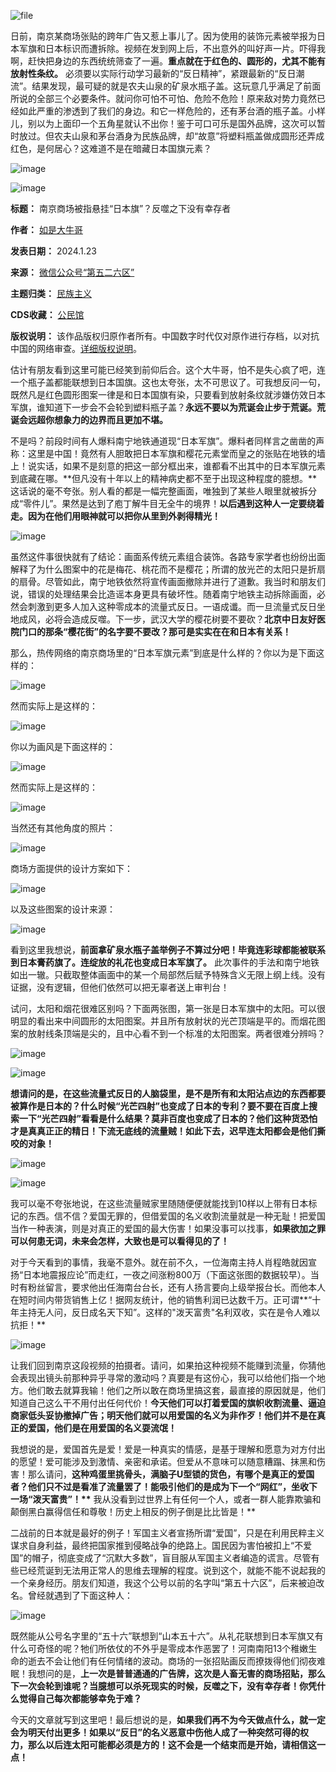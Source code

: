 ![file](https://chinadigitaltimes.net/chinese/files/2024/01/image-1706009517518.png)


日前，南京某商场张贴的跨年广告又惹上事儿了。因为使用的装饰元素被举报为日本军旗和日本标识而遭拆除。视频在发到网上后，不出意外的叫好声一片。吓得我啊，赶快把身边的东西统统筛查了一遍。**重点就在于红色的、圆形的，尤其不能有放射性条纹。** 必须要以实际行动学习最新的“反日精神”，紧跟最新的“反日潮流”。结果发现，最可疑的就是农夫山泉的矿泉水瓶子盖。这玩意几乎满足了前面所说的全部三个必要条件。就问你可怕不可怕、危险不危险！原来敌对势力竟然已经如此严重的渗透到了我们的身边。和它一样危险的，还有茅台酒的瓶子盖。小样儿，别以为上面印一个五角星就认不出你！鉴于可口可乐是国外品牌，这次可以暂时放过。但农夫山泉和茅台酒身为民族品牌，却“故意”将塑料瓶盖做成圆形还弄成红色，是何居心？这难道不是在暗藏日本国旗元素？


![image](https://chinadigitaltimes.net/chinese/files/2024/01/post-704439-65afa50bf1b23.png)


![image](https://chinadigitaltimes.net/chinese/files/2024/01/post-704439-65afa50c05895.)




**标题：** 南京商场被指悬挂“日本旗”？反噬之下没有幸存者  

**作者：** [如是大牛哥](https://chinadigitaltimes.net/space/第五二六区)  

**发表日期：** 2024.1.23  

**来源：** [微信公众号“第五二六区”](https://web.archive.org/web/https://mp.weixin.qq.com/s/LDvWYzMM2YVAxsIilf7hdA)  

**主题归类：** [民族主义](https://chinadigitaltimes.net/space/民族主义)  

**CDS收藏：** [公民馆](https://chinadigitaltimes.net/space/%E5%85%AC%E6%B0%91%E9%A6%86)  

**版权说明：** 该作品版权归原作者所有。中国数字时代仅对原作进行存档，以对抗中国的网络审查。[详细版权说明](https://chinadigitaltimes.net/chinese/copyright)。


估计有朋友看到这里可能已经笑到前仰后合。这个大牛哥，怕不是失心疯了吧，连一个瓶子盖都能联想到日本国旗。这也太夸张，太不可思议了。可我想反问一句，既然凡是红色圆形图案一律是和日本国旗有染，只要看到放射条纹就涉嫌仿效日本军旗，谁知道下一步会不会轮到塑料瓶子盖？**永远不要以为荒诞会止步于荒诞。荒诞会远超你想象力的边界而且更加不堪。** 


不是吗？前段时间有人爆料南宁地铁通道现“日本军旗”。爆料者同样言之凿凿的声称：这里是中国！竟然有人胆敢把日本军旗和樱花元素堂而皇之的张贴在地铁的墙上！说实话，如果不是刻意的把这一部分框出来，谁都看不出其中的日本军旗元素到底藏在哪。**但凡没有十年以上的精神病史都不至于出现这种程度的臆想。**这话说的毫不夸张。别人看的都是一幅完整画面，唯独到了某些人眼里就被拆分成“零件儿”。果然是达到了庖丁解牛目无全牛的境界！**以后遇到这种人一定要绕着走。因为在他们用眼神就可以把你从里到外剥得精光！** 


![image](https://chinadigitaltimes.net/chinese/files/2024/01/post-704439-65afa50c1c3de.png)


虽然这件事很快就有了结论：画面系传统元素组合装饰。各路专家学者也纷纷出面解释了为什么图案中的花是梅花、桃花而不是樱花；所谓的放光芒的太阳只是折扇的扇骨。尽管如此，南宁地铁依然将宣传画面撤除并进行了道歉。我当时和朋友们说，错误的处理结果会比造谣本身更具有破坏性。随着南宁地铁主动拆除画面，必然会刺激到更多人加入这种零成本的流量式反日。一语成谶。而一旦流量式反日坐地成风，必将会造成反噬。下一步，武汉大学的樱花树要不要砍？**北京中日友好医院门口的那条“樱花街”的名字要不要改？那可是实实在在和日本有关系！** 


那么，热传网络的南京商场里的“日本军旗元素”到底是什么样的？你以为是下面这样的：


![image](https://chinadigitaltimes.net/chinese/files/2024/01/post-704439-65afa50c30c11.png)


然而实际上是这样的：


![image](https://chinadigitaltimes.net/chinese/files/2024/01/post-704439-65afa50c42152.png)


你以为画风是下面这样的：


![image](https://chinadigitaltimes.net/chinese/files/2024/01/post-704439-65afa50c4ae6d.png)


然而实际上是这样的：


![image](https://chinadigitaltimes.net/chinese/files/2024/01/post-704439-65afa50c6214b.png)


当然还有其他角度的照片：


![image](https://chinadigitaltimes.net/chinese/files/2024/01/post-704439-65afa50c798b1.png)


商场方面提供的设计方案如下：


![image](https://chinadigitaltimes.net/chinese/files/2024/01/post-704439-65afa50c893fe.png)


以及这些图案的设计来源：


![image](https://chinadigitaltimes.net/chinese/files/2024/01/post-704439-65afa50ca2a2c.png)


看到这里我想说，**前面拿矿泉水瓶子盖举例子不算过分吧！毕竟连彩球都能被联系到日本膏药旗了。连绽放的礼花也变成日本军旗了。** 此次事件的手法和南宁地铁如出一辙。只截取整体画面中的某一个局部然后赋予特殊含义无限上纲上线。没有证据，没有逻辑，但他们依然可以把无辜者送上审判台！


试问，太阳和烟花很难区别吗？下面两张图，第一张是日本军旗中的太阳。可以很明显的看出来中间圆形的太阳图案。并且所有放射状的光芒顶端是平的。而烟花图案的放射线条顶端是尖的，且中心看不到一个标准的太阳图案。两者很难分辨吗？


![image](https://chinadigitaltimes.net/chinese/files/2024/01/post-704439-65afa50c30c11.png)


![image](https://chinadigitaltimes.net/chinese/files/2024/01/post-704439-65afa50ccd334.png)


**想请问的是，在这些流量式反日的人脑袋里，是不是所有和太阳沾点边的东西都要被算作是日本的？什么时候“光芒四射”也变成了日本的专利？要不要在百度上搜索一下“光芒四射”看看是什么结果？莫非百度也变成了日本的？他们这种货恐怕才是真真正正的精日！下流无底线的流量贼！如此下去，迟早连太阳都会是他们撕咬的对象！** 


![image](https://chinadigitaltimes.net/chinese/files/2024/01/post-704439-65afa50ce5dd5.png)


![image](https://chinadigitaltimes.net/chinese/files/2024/01/post-704439-65afa50cf3bf2.)


我可以毫不夸张地说，在这些流量贼家里随随便便就能找到10样以上带有日本标记的东西。信不信？爱国无罪的，但借爱国的名义收割流量就是一种无耻！把爱国当作一种表演，则是对真正的爱国的最大伤害！如果没事可以找事，**如果欲加之罪可以何患无词，未来会怎样，大致也是可以看得见的了！** 


对于今天看到的事情，我毫不意外。就在前不久，一位海南主持人肖程皓就因宣扬“日本地震报应论”而走红，一夜之间涨粉800万（下面这张图的数据较早）。当时有粉丝留言，要求他出任海南台台长，还有人扬言要向上级举报台长。而他本人在短时间内带货销售上亿！据网友统计，他的销售利润已达数千万。正可谓**“十年主持无人问，反日成名天下知”。这样的"泼天富贵"名利双收，实在是令人难以抗拒！** 


![image](https://chinadigitaltimes.net/chinese/files/2024/01/post-704439-65afa50d0f6a3.png)


让我们回到南京这段视频的拍摄者。请问，如果拍这种视频不能赚到流量，你猜他会表现出镜头前那种异乎寻常的激动吗？真要是有这份心，我可以给他们指一个地方。他们敢去就算我输！他们之所以敢在商场里搞这套，最直接的原因就是，他们知道自己这么干不用付出任何代价！**今天他们可以打着爱国的旗帜收割流量、逼迫商家低头妥协撤掉广告；明天他们就可以用爱国的名义为非作歹！他们并不是在真正的爱国，他们是在用爱国的名义耍流氓！** 


我想说的是，爱国首先是爱！爱是一种真实的情感，是基于理解和愿意为对方付出的愿望！爱可能涉及到激情、亲密和承诺。但爱从不意味可以随意糟蹋、抹黑和伤害！那么请问，**这种鸡蛋里挑骨头，满脑子U型锁的货色，有哪个是真正的爱国者？他们只不过是看准了流量罢了！能吸引他们的是成为下一个“网红”，坐收下一场“泼天富贵”！\*\*** 我从没看到过世界上有任何一个人，或者一群人能靠欺骗和颠倒黑白赢得信任和尊敬！历史上相反的例子倒是比比皆是！\*\*


二战前的日本就是最好的例子！军国主义者宣扬所谓“爱国”，只是在利用民粹主义谋求自身利益，最终把国家推到侵略战争的绝路上。国民因为害怕被扣上“不爱国”的帽子，彻底变成了“沉默大多数”，盲目服从军国主义者编造的谎言。尽管有些已经荒诞到无法用正常人的思维去理解的程度。说到这个，就能不能不说起我的一个亲身经历。朋友们知道，我这个公号以前的名字叫“第五十六区”，后来被迫改名。曾经就遇到了下面这种人：


![image](https://chinadigitaltimes.net/chinese/files/2024/01/post-704439-65afa50d18810.png)


既然能从公号名字里的“五十六”联想到“山本五十六”。从礼花联想到日本军旗又有什么可奇怪的呢？牠们所依仗的不外乎是零成本作恶罢了！河南南阳13个稚嫩生命的逝去不会让他们有任何情绪的波动。商场的一张招贴画反而撩拨得他们彻夜难眠！我想问的是，**上一次是普普通通的广告牌，这次是人畜无害的商场招贴，那么下一次会轮到谁呢？当臆想可以杀死现实的时候，反噬之下，没有幸存者！你凭什么觉得自己每次都能够幸免于难？** 


今天的文章就写到这里吧！最后想说的是，**如果我们再不为今天做点什么，就一定会为明天付出更多！如果以“反日”的名义恶意中伤他人成了一种突然可得的权力，那么以后连太阳可能都必须是方的！这不会是一个结束而是开始，请相信这一点！** 

